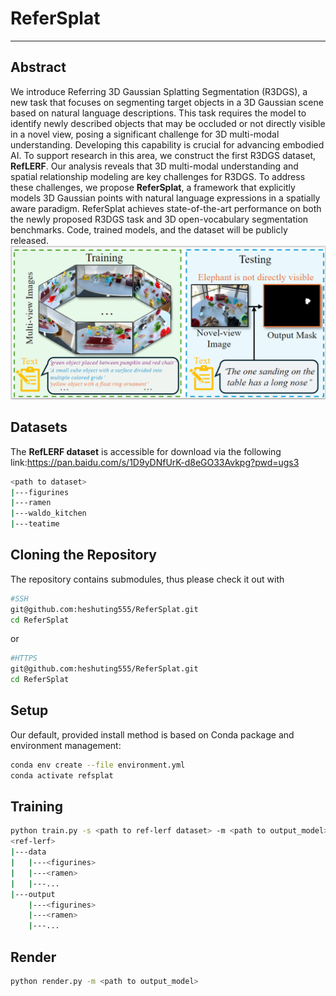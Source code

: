 # ReferSplat

---
## Abstract
We introduce Referring 3D Gaussian Splatting
Segmentation (R3DGS), a new task that focuses
on segmenting target objects in a 3D Gaussian
scene based on natural language descriptions.
This task requires the model to identify newly
described objects that may be occluded or not
directly visible in a novel view, posing a significant challenge for 3D multi-modal understanding. Developing this capability is crucial for advancing embodied AI. To support research in this
area, we construct the first R3DGS dataset, **RefLERF**. Our analysis reveals that 3D multi-modal
understanding and spatial relationship modeling
are key challenges for R3DGS. To address these
challenges, we propose **ReferSplat**, a framework
that explicitly models 3D Gaussian points with
natural language expressions in a spatially aware
paradigm. ReferSplat achieves state-of-the-art
performance on both the newly proposed R3DGS
task and 3D open-vocabulary segmentation benchmarks. Code, trained models, and the dataset will
be publicly released.
![ReferSplat Example](teaser.png)
## Datasets
The **RefLERF dataset** is accessible for download via the following link:https://pan.baidu.com/s/1D9yDNfUrK-d8eGO33Avkpg?pwd=ugs3
```bash
<path to dataset>
|---figurines
|---ramen
|---waldo_kitchen
|---teatime
```

## Cloning the Repository
The repository contains submodules, thus please check it out with
```bash
#SSH
git@github.com:heshuting555/ReferSplat.git
cd ReferSplat
```
or
```bash
#HTTPS
git@github.com:heshuting555/ReferSplat.git
cd ReferSplat
```
## Setup
Our default, provided install method is based on Conda package and environment management:
```bash
conda env create --file environment.yml
conda activate refsplat
```
## Training
```bash
python train.py -s <path to ref-lerf dataset> -m <path to output_model>
<ref-lerf>
|---data
|   |---<figurines>
|   |---<ramen>
|   |---...
|---output
    |---<figurines>
    |---<ramen>
    |---...
```

## Render
```bash
python render.py -m <path to output_model>
```
